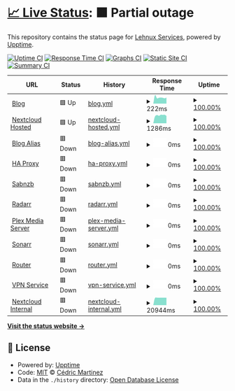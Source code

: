 # [📈 Live Status](https://lehnux.net): <!--live status--> **🟧 Partial outage**

This repository contains the status page for [Lehnux Services](https://lehnux.net), powered by [Upptime](https://github.com/upptime/upptime).

[![Uptime CI](https://github.com/Lehnux/uptime/workflows/Uptime%20CI/badge.svg)](https://github.com/Lehnux/uptime/actions?query=workflow%3A%22Uptime+CI%22)
[![Response Time CI](https://github.com/Lehnux/uptime/workflows/Response%20Time%20CI/badge.svg)](https://github.com/Lehnux/uptime/actions?query=workflow%3A%22Response+Time+CI%22)
[![Graphs CI](https://github.com/Lehnux/uptime/workflows/Graphs%20CI/badge.svg)](https://github.com/Lehnux/uptime/actions?query=workflow%3A%22Graphs+CI%22)
[![Static Site CI](https://github.com/Lehnux/uptime/workflows/Static%20Site%20CI/badge.svg)](https://github.com/Lehnux/uptime/actions?query=workflow%3A%22Static+Site+CI%22)
[![Summary CI](https://github.com/Lehnux/uptime/workflows/Summary%20CI/badge.svg)](https://github.com/Lehnux/uptime/actions?query=workflow%3A%22Summary+CI%22)

<!--start: status pages-->
<!-- This summary is generated by Upptime (https://github.com/upptime/upptime) -->
<!-- Do not edit this manually, your changes will be overwritten -->
<!-- prettier-ignore -->
| URL | Status | History | Response Time | Uptime |
| --- | ------ | ------- | ------------- | ------ |
| <img alt="" src="https://favicons.githubusercontent.com/lehnux.wordpress.com" height="13"> [Blog](https://lehnux.wordpress.com/) | 🟩 Up | [blog.yml](https://github.com/Lehnux/uptime/commits/HEAD/history/blog.yml) | <details><summary><img alt="Response time graph" src="./graphs/blog/response-time-week.png" height="20"> 222ms</summary><br><a href="https://uptime.lehnux.net/history/blog"><img alt="Response time 277" src="https://img.shields.io/endpoint?url=https%3A%2F%2Fraw.githubusercontent.com%2FLehnux%2Fuptime%2FHEAD%2Fapi%2Fblog%2Fresponse-time.json"></a><br><a href="https://uptime.lehnux.net/history/blog"><img alt="24-hour response time 212" src="https://img.shields.io/endpoint?url=https%3A%2F%2Fraw.githubusercontent.com%2FLehnux%2Fuptime%2FHEAD%2Fapi%2Fblog%2Fresponse-time-day.json"></a><br><a href="https://uptime.lehnux.net/history/blog"><img alt="7-day response time 222" src="https://img.shields.io/endpoint?url=https%3A%2F%2Fraw.githubusercontent.com%2FLehnux%2Fuptime%2FHEAD%2Fapi%2Fblog%2Fresponse-time-week.json"></a><br><a href="https://uptime.lehnux.net/history/blog"><img alt="30-day response time 272" src="https://img.shields.io/endpoint?url=https%3A%2F%2Fraw.githubusercontent.com%2FLehnux%2Fuptime%2FHEAD%2Fapi%2Fblog%2Fresponse-time-month.json"></a><br><a href="https://uptime.lehnux.net/history/blog"><img alt="1-year response time 277" src="https://img.shields.io/endpoint?url=https%3A%2F%2Fraw.githubusercontent.com%2FLehnux%2Fuptime%2FHEAD%2Fapi%2Fblog%2Fresponse-time-year.json"></a></details> | <details><summary><a href="https://uptime.lehnux.net/history/blog">100.00%</a></summary><a href="https://uptime.lehnux.net/history/blog"><img alt="All-time uptime 100.00%" src="https://img.shields.io/endpoint?url=https%3A%2F%2Fraw.githubusercontent.com%2FLehnux%2Fuptime%2FHEAD%2Fapi%2Fblog%2Fuptime.json"></a><br><a href="https://uptime.lehnux.net/history/blog"><img alt="24-hour uptime 100.00%" src="https://img.shields.io/endpoint?url=https%3A%2F%2Fraw.githubusercontent.com%2FLehnux%2Fuptime%2FHEAD%2Fapi%2Fblog%2Fuptime-day.json"></a><br><a href="https://uptime.lehnux.net/history/blog"><img alt="7-day uptime 100.00%" src="https://img.shields.io/endpoint?url=https%3A%2F%2Fraw.githubusercontent.com%2FLehnux%2Fuptime%2FHEAD%2Fapi%2Fblog%2Fuptime-week.json"></a><br><a href="https://uptime.lehnux.net/history/blog"><img alt="30-day uptime 100.00%" src="https://img.shields.io/endpoint?url=https%3A%2F%2Fraw.githubusercontent.com%2FLehnux%2Fuptime%2FHEAD%2Fapi%2Fblog%2Fuptime-month.json"></a><br><a href="https://uptime.lehnux.net/history/blog"><img alt="1-year uptime 100.00%" src="https://img.shields.io/endpoint?url=https%3A%2F%2Fraw.githubusercontent.com%2FLehnux%2Fuptime%2FHEAD%2Fapi%2Fblog%2Fuptime-year.json"></a></details>
| <img alt="" src="https://favicons.githubusercontent.com/cloud.lehnux.net" height="13"> [Nextcloud Hosted](https://cloud.lehnux.net) | 🟩 Up | [nextcloud-hosted.yml](https://github.com/Lehnux/uptime/commits/HEAD/history/nextcloud-hosted.yml) | <details><summary><img alt="Response time graph" src="./graphs/nextcloud-hosted/response-time-week.png" height="20"> 1286ms</summary><br><a href="https://uptime.lehnux.net/history/nextcloud-hosted"><img alt="Response time 1324" src="https://img.shields.io/endpoint?url=https%3A%2F%2Fraw.githubusercontent.com%2FLehnux%2Fuptime%2FHEAD%2Fapi%2Fnextcloud-hosted%2Fresponse-time.json"></a><br><a href="https://uptime.lehnux.net/history/nextcloud-hosted"><img alt="24-hour response time 1314" src="https://img.shields.io/endpoint?url=https%3A%2F%2Fraw.githubusercontent.com%2FLehnux%2Fuptime%2FHEAD%2Fapi%2Fnextcloud-hosted%2Fresponse-time-day.json"></a><br><a href="https://uptime.lehnux.net/history/nextcloud-hosted"><img alt="7-day response time 1286" src="https://img.shields.io/endpoint?url=https%3A%2F%2Fraw.githubusercontent.com%2FLehnux%2Fuptime%2FHEAD%2Fapi%2Fnextcloud-hosted%2Fresponse-time-week.json"></a><br><a href="https://uptime.lehnux.net/history/nextcloud-hosted"><img alt="30-day response time 1248" src="https://img.shields.io/endpoint?url=https%3A%2F%2Fraw.githubusercontent.com%2FLehnux%2Fuptime%2FHEAD%2Fapi%2Fnextcloud-hosted%2Fresponse-time-month.json"></a><br><a href="https://uptime.lehnux.net/history/nextcloud-hosted"><img alt="1-year response time 1324" src="https://img.shields.io/endpoint?url=https%3A%2F%2Fraw.githubusercontent.com%2FLehnux%2Fuptime%2FHEAD%2Fapi%2Fnextcloud-hosted%2Fresponse-time-year.json"></a></details> | <details><summary><a href="https://uptime.lehnux.net/history/nextcloud-hosted">100.00%</a></summary><a href="https://uptime.lehnux.net/history/nextcloud-hosted"><img alt="All-time uptime 78.69%" src="https://img.shields.io/endpoint?url=https%3A%2F%2Fraw.githubusercontent.com%2FLehnux%2Fuptime%2FHEAD%2Fapi%2Fnextcloud-hosted%2Fuptime.json"></a><br><a href="https://uptime.lehnux.net/history/nextcloud-hosted"><img alt="24-hour uptime 100.00%" src="https://img.shields.io/endpoint?url=https%3A%2F%2Fraw.githubusercontent.com%2FLehnux%2Fuptime%2FHEAD%2Fapi%2Fnextcloud-hosted%2Fuptime-day.json"></a><br><a href="https://uptime.lehnux.net/history/nextcloud-hosted"><img alt="7-day uptime 100.00%" src="https://img.shields.io/endpoint?url=https%3A%2F%2Fraw.githubusercontent.com%2FLehnux%2Fuptime%2FHEAD%2Fapi%2Fnextcloud-hosted%2Fuptime-week.json"></a><br><a href="https://uptime.lehnux.net/history/nextcloud-hosted"><img alt="30-day uptime 100.00%" src="https://img.shields.io/endpoint?url=https%3A%2F%2Fraw.githubusercontent.com%2FLehnux%2Fuptime%2FHEAD%2Fapi%2Fnextcloud-hosted%2Fuptime-month.json"></a><br><a href="https://uptime.lehnux.net/history/nextcloud-hosted"><img alt="1-year uptime 78.69%" src="https://img.shields.io/endpoint?url=https%3A%2F%2Fraw.githubusercontent.com%2FLehnux%2Fuptime%2FHEAD%2Fapi%2Fnextcloud-hosted%2Fuptime-year.json"></a></details>
| <img alt="" src="https://favicons.githubusercontent.com/blog.lehnux.net" height="13"> [Blog Alias](https://blog.lehnux.net/) | 🟥 Down | [blog-alias.yml](https://github.com/Lehnux/uptime/commits/HEAD/history/blog-alias.yml) | <details><summary><img alt="Response time graph" src="./graphs/blog-alias/response-time-week.png" height="20"> 0ms</summary><br><a href="https://uptime.lehnux.net/history/blog-alias"><img alt="Response time 0" src="https://img.shields.io/endpoint?url=https%3A%2F%2Fraw.githubusercontent.com%2FLehnux%2Fuptime%2FHEAD%2Fapi%2Fblog-alias%2Fresponse-time.json"></a><br><a href="https://uptime.lehnux.net/history/blog-alias"><img alt="24-hour response time 0" src="https://img.shields.io/endpoint?url=https%3A%2F%2Fraw.githubusercontent.com%2FLehnux%2Fuptime%2FHEAD%2Fapi%2Fblog-alias%2Fresponse-time-day.json"></a><br><a href="https://uptime.lehnux.net/history/blog-alias"><img alt="7-day response time 0" src="https://img.shields.io/endpoint?url=https%3A%2F%2Fraw.githubusercontent.com%2FLehnux%2Fuptime%2FHEAD%2Fapi%2Fblog-alias%2Fresponse-time-week.json"></a><br><a href="https://uptime.lehnux.net/history/blog-alias"><img alt="30-day response time 0" src="https://img.shields.io/endpoint?url=https%3A%2F%2Fraw.githubusercontent.com%2FLehnux%2Fuptime%2FHEAD%2Fapi%2Fblog-alias%2Fresponse-time-month.json"></a><br><a href="https://uptime.lehnux.net/history/blog-alias"><img alt="1-year response time 0" src="https://img.shields.io/endpoint?url=https%3A%2F%2Fraw.githubusercontent.com%2FLehnux%2Fuptime%2FHEAD%2Fapi%2Fblog-alias%2Fresponse-time-year.json"></a></details> | <details><summary><a href="https://uptime.lehnux.net/history/blog-alias">100.00%</a></summary><a href="https://uptime.lehnux.net/history/blog-alias"><img alt="All-time uptime 100.00%" src="https://img.shields.io/endpoint?url=https%3A%2F%2Fraw.githubusercontent.com%2FLehnux%2Fuptime%2FHEAD%2Fapi%2Fblog-alias%2Fuptime.json"></a><br><a href="https://uptime.lehnux.net/history/blog-alias"><img alt="24-hour uptime 100.00%" src="https://img.shields.io/endpoint?url=https%3A%2F%2Fraw.githubusercontent.com%2FLehnux%2Fuptime%2FHEAD%2Fapi%2Fblog-alias%2Fuptime-day.json"></a><br><a href="https://uptime.lehnux.net/history/blog-alias"><img alt="7-day uptime 100.00%" src="https://img.shields.io/endpoint?url=https%3A%2F%2Fraw.githubusercontent.com%2FLehnux%2Fuptime%2FHEAD%2Fapi%2Fblog-alias%2Fuptime-week.json"></a><br><a href="https://uptime.lehnux.net/history/blog-alias"><img alt="30-day uptime 100.00%" src="https://img.shields.io/endpoint?url=https%3A%2F%2Fraw.githubusercontent.com%2FLehnux%2Fuptime%2FHEAD%2Fapi%2Fblog-alias%2Fuptime-month.json"></a><br><a href="https://uptime.lehnux.net/history/blog-alias"><img alt="1-year uptime 100.00%" src="https://img.shields.io/endpoint?url=https%3A%2F%2Fraw.githubusercontent.com%2FLehnux%2Fuptime%2FHEAD%2Fapi%2Fblog-alias%2Fuptime-year.json"></a></details>
| <img alt="" src="https://favicons.githubusercontent.com/proxy.lehnux.net" height="13"> [HA Proxy](https://proxy.lehnux.net/) | 🟥 Down | [ha-proxy.yml](https://github.com/Lehnux/uptime/commits/HEAD/history/ha-proxy.yml) | <details><summary><img alt="Response time graph" src="./graphs/ha-proxy/response-time-week.png" height="20"> 0ms</summary><br><a href="https://uptime.lehnux.net/history/ha-proxy"><img alt="Response time 575" src="https://img.shields.io/endpoint?url=https%3A%2F%2Fraw.githubusercontent.com%2FLehnux%2Fuptime%2FHEAD%2Fapi%2Fha-proxy%2Fresponse-time.json"></a><br><a href="https://uptime.lehnux.net/history/ha-proxy"><img alt="24-hour response time 0" src="https://img.shields.io/endpoint?url=https%3A%2F%2Fraw.githubusercontent.com%2FLehnux%2Fuptime%2FHEAD%2Fapi%2Fha-proxy%2Fresponse-time-day.json"></a><br><a href="https://uptime.lehnux.net/history/ha-proxy"><img alt="7-day response time 0" src="https://img.shields.io/endpoint?url=https%3A%2F%2Fraw.githubusercontent.com%2FLehnux%2Fuptime%2FHEAD%2Fapi%2Fha-proxy%2Fresponse-time-week.json"></a><br><a href="https://uptime.lehnux.net/history/ha-proxy"><img alt="30-day response time 0" src="https://img.shields.io/endpoint?url=https%3A%2F%2Fraw.githubusercontent.com%2FLehnux%2Fuptime%2FHEAD%2Fapi%2Fha-proxy%2Fresponse-time-month.json"></a><br><a href="https://uptime.lehnux.net/history/ha-proxy"><img alt="1-year response time 575" src="https://img.shields.io/endpoint?url=https%3A%2F%2Fraw.githubusercontent.com%2FLehnux%2Fuptime%2FHEAD%2Fapi%2Fha-proxy%2Fresponse-time-year.json"></a></details> | <details><summary><a href="https://uptime.lehnux.net/history/ha-proxy">100.00%</a></summary><a href="https://uptime.lehnux.net/history/ha-proxy"><img alt="All-time uptime 100.00%" src="https://img.shields.io/endpoint?url=https%3A%2F%2Fraw.githubusercontent.com%2FLehnux%2Fuptime%2FHEAD%2Fapi%2Fha-proxy%2Fuptime.json"></a><br><a href="https://uptime.lehnux.net/history/ha-proxy"><img alt="24-hour uptime 100.00%" src="https://img.shields.io/endpoint?url=https%3A%2F%2Fraw.githubusercontent.com%2FLehnux%2Fuptime%2FHEAD%2Fapi%2Fha-proxy%2Fuptime-day.json"></a><br><a href="https://uptime.lehnux.net/history/ha-proxy"><img alt="7-day uptime 100.00%" src="https://img.shields.io/endpoint?url=https%3A%2F%2Fraw.githubusercontent.com%2FLehnux%2Fuptime%2FHEAD%2Fapi%2Fha-proxy%2Fuptime-week.json"></a><br><a href="https://uptime.lehnux.net/history/ha-proxy"><img alt="30-day uptime 100.00%" src="https://img.shields.io/endpoint?url=https%3A%2F%2Fraw.githubusercontent.com%2FLehnux%2Fuptime%2FHEAD%2Fapi%2Fha-proxy%2Fuptime-month.json"></a><br><a href="https://uptime.lehnux.net/history/ha-proxy"><img alt="1-year uptime 100.00%" src="https://img.shields.io/endpoint?url=https%3A%2F%2Fraw.githubusercontent.com%2FLehnux%2Fuptime%2FHEAD%2Fapi%2Fha-proxy%2Fuptime-year.json"></a></details>
| <img alt="" src="https://favicons.githubusercontent.com/sabnzb.lehnux.net" height="13"> [Sabnzb](https://sabnzb.lehnux.net/) | 🟥 Down | [sabnzb.yml](https://github.com/Lehnux/uptime/commits/HEAD/history/sabnzb.yml) | <details><summary><img alt="Response time graph" src="./graphs/sabnzb/response-time-week.png" height="20"> 0ms</summary><br><a href="https://uptime.lehnux.net/history/sabnzb"><img alt="Response time 556" src="https://img.shields.io/endpoint?url=https%3A%2F%2Fraw.githubusercontent.com%2FLehnux%2Fuptime%2FHEAD%2Fapi%2Fsabnzb%2Fresponse-time.json"></a><br><a href="https://uptime.lehnux.net/history/sabnzb"><img alt="24-hour response time 0" src="https://img.shields.io/endpoint?url=https%3A%2F%2Fraw.githubusercontent.com%2FLehnux%2Fuptime%2FHEAD%2Fapi%2Fsabnzb%2Fresponse-time-day.json"></a><br><a href="https://uptime.lehnux.net/history/sabnzb"><img alt="7-day response time 0" src="https://img.shields.io/endpoint?url=https%3A%2F%2Fraw.githubusercontent.com%2FLehnux%2Fuptime%2FHEAD%2Fapi%2Fsabnzb%2Fresponse-time-week.json"></a><br><a href="https://uptime.lehnux.net/history/sabnzb"><img alt="30-day response time 0" src="https://img.shields.io/endpoint?url=https%3A%2F%2Fraw.githubusercontent.com%2FLehnux%2Fuptime%2FHEAD%2Fapi%2Fsabnzb%2Fresponse-time-month.json"></a><br><a href="https://uptime.lehnux.net/history/sabnzb"><img alt="1-year response time 556" src="https://img.shields.io/endpoint?url=https%3A%2F%2Fraw.githubusercontent.com%2FLehnux%2Fuptime%2FHEAD%2Fapi%2Fsabnzb%2Fresponse-time-year.json"></a></details> | <details><summary><a href="https://uptime.lehnux.net/history/sabnzb">100.00%</a></summary><a href="https://uptime.lehnux.net/history/sabnzb"><img alt="All-time uptime 100.00%" src="https://img.shields.io/endpoint?url=https%3A%2F%2Fraw.githubusercontent.com%2FLehnux%2Fuptime%2FHEAD%2Fapi%2Fsabnzb%2Fuptime.json"></a><br><a href="https://uptime.lehnux.net/history/sabnzb"><img alt="24-hour uptime 100.00%" src="https://img.shields.io/endpoint?url=https%3A%2F%2Fraw.githubusercontent.com%2FLehnux%2Fuptime%2FHEAD%2Fapi%2Fsabnzb%2Fuptime-day.json"></a><br><a href="https://uptime.lehnux.net/history/sabnzb"><img alt="7-day uptime 100.00%" src="https://img.shields.io/endpoint?url=https%3A%2F%2Fraw.githubusercontent.com%2FLehnux%2Fuptime%2FHEAD%2Fapi%2Fsabnzb%2Fuptime-week.json"></a><br><a href="https://uptime.lehnux.net/history/sabnzb"><img alt="30-day uptime 100.00%" src="https://img.shields.io/endpoint?url=https%3A%2F%2Fraw.githubusercontent.com%2FLehnux%2Fuptime%2FHEAD%2Fapi%2Fsabnzb%2Fuptime-month.json"></a><br><a href="https://uptime.lehnux.net/history/sabnzb"><img alt="1-year uptime 100.00%" src="https://img.shields.io/endpoint?url=https%3A%2F%2Fraw.githubusercontent.com%2FLehnux%2Fuptime%2FHEAD%2Fapi%2Fsabnzb%2Fuptime-year.json"></a></details>
| <img alt="" src="https://favicons.githubusercontent.com/radarr.lehnux.net" height="13"> [Radarr](https://radarr.lehnux.net/) | 🟥 Down | [radarr.yml](https://github.com/Lehnux/uptime/commits/HEAD/history/radarr.yml) | <details><summary><img alt="Response time graph" src="./graphs/radarr/response-time-week.png" height="20"> 0ms</summary><br><a href="https://uptime.lehnux.net/history/radarr"><img alt="Response time 769" src="https://img.shields.io/endpoint?url=https%3A%2F%2Fraw.githubusercontent.com%2FLehnux%2Fuptime%2FHEAD%2Fapi%2Fradarr%2Fresponse-time.json"></a><br><a href="https://uptime.lehnux.net/history/radarr"><img alt="24-hour response time 0" src="https://img.shields.io/endpoint?url=https%3A%2F%2Fraw.githubusercontent.com%2FLehnux%2Fuptime%2FHEAD%2Fapi%2Fradarr%2Fresponse-time-day.json"></a><br><a href="https://uptime.lehnux.net/history/radarr"><img alt="7-day response time 0" src="https://img.shields.io/endpoint?url=https%3A%2F%2Fraw.githubusercontent.com%2FLehnux%2Fuptime%2FHEAD%2Fapi%2Fradarr%2Fresponse-time-week.json"></a><br><a href="https://uptime.lehnux.net/history/radarr"><img alt="30-day response time 0" src="https://img.shields.io/endpoint?url=https%3A%2F%2Fraw.githubusercontent.com%2FLehnux%2Fuptime%2FHEAD%2Fapi%2Fradarr%2Fresponse-time-month.json"></a><br><a href="https://uptime.lehnux.net/history/radarr"><img alt="1-year response time 769" src="https://img.shields.io/endpoint?url=https%3A%2F%2Fraw.githubusercontent.com%2FLehnux%2Fuptime%2FHEAD%2Fapi%2Fradarr%2Fresponse-time-year.json"></a></details> | <details><summary><a href="https://uptime.lehnux.net/history/radarr">100.00%</a></summary><a href="https://uptime.lehnux.net/history/radarr"><img alt="All-time uptime 99.84%" src="https://img.shields.io/endpoint?url=https%3A%2F%2Fraw.githubusercontent.com%2FLehnux%2Fuptime%2FHEAD%2Fapi%2Fradarr%2Fuptime.json"></a><br><a href="https://uptime.lehnux.net/history/radarr"><img alt="24-hour uptime 100.00%" src="https://img.shields.io/endpoint?url=https%3A%2F%2Fraw.githubusercontent.com%2FLehnux%2Fuptime%2FHEAD%2Fapi%2Fradarr%2Fuptime-day.json"></a><br><a href="https://uptime.lehnux.net/history/radarr"><img alt="7-day uptime 100.00%" src="https://img.shields.io/endpoint?url=https%3A%2F%2Fraw.githubusercontent.com%2FLehnux%2Fuptime%2FHEAD%2Fapi%2Fradarr%2Fuptime-week.json"></a><br><a href="https://uptime.lehnux.net/history/radarr"><img alt="30-day uptime 100.00%" src="https://img.shields.io/endpoint?url=https%3A%2F%2Fraw.githubusercontent.com%2FLehnux%2Fuptime%2FHEAD%2Fapi%2Fradarr%2Fuptime-month.json"></a><br><a href="https://uptime.lehnux.net/history/radarr"><img alt="1-year uptime 99.84%" src="https://img.shields.io/endpoint?url=https%3A%2F%2Fraw.githubusercontent.com%2FLehnux%2Fuptime%2FHEAD%2Fapi%2Fradarr%2Fuptime-year.json"></a></details>
| <img alt="" src="https://favicons.githubusercontent.com/plex.lehnux.net" height="13"> [Plex Media Server](https://plex.lehnux.net/) | 🟥 Down | [plex-media-server.yml](https://github.com/Lehnux/uptime/commits/HEAD/history/plex-media-server.yml) | <details><summary><img alt="Response time graph" src="./graphs/plex-media-server/response-time-week.png" height="20"> 0ms</summary><br><a href="https://uptime.lehnux.net/history/plex-media-server"><img alt="Response time 542" src="https://img.shields.io/endpoint?url=https%3A%2F%2Fraw.githubusercontent.com%2FLehnux%2Fuptime%2FHEAD%2Fapi%2Fplex-media-server%2Fresponse-time.json"></a><br><a href="https://uptime.lehnux.net/history/plex-media-server"><img alt="24-hour response time 0" src="https://img.shields.io/endpoint?url=https%3A%2F%2Fraw.githubusercontent.com%2FLehnux%2Fuptime%2FHEAD%2Fapi%2Fplex-media-server%2Fresponse-time-day.json"></a><br><a href="https://uptime.lehnux.net/history/plex-media-server"><img alt="7-day response time 0" src="https://img.shields.io/endpoint?url=https%3A%2F%2Fraw.githubusercontent.com%2FLehnux%2Fuptime%2FHEAD%2Fapi%2Fplex-media-server%2Fresponse-time-week.json"></a><br><a href="https://uptime.lehnux.net/history/plex-media-server"><img alt="30-day response time 0" src="https://img.shields.io/endpoint?url=https%3A%2F%2Fraw.githubusercontent.com%2FLehnux%2Fuptime%2FHEAD%2Fapi%2Fplex-media-server%2Fresponse-time-month.json"></a><br><a href="https://uptime.lehnux.net/history/plex-media-server"><img alt="1-year response time 542" src="https://img.shields.io/endpoint?url=https%3A%2F%2Fraw.githubusercontent.com%2FLehnux%2Fuptime%2FHEAD%2Fapi%2Fplex-media-server%2Fresponse-time-year.json"></a></details> | <details><summary><a href="https://uptime.lehnux.net/history/plex-media-server">100.00%</a></summary><a href="https://uptime.lehnux.net/history/plex-media-server"><img alt="All-time uptime 100.00%" src="https://img.shields.io/endpoint?url=https%3A%2F%2Fraw.githubusercontent.com%2FLehnux%2Fuptime%2FHEAD%2Fapi%2Fplex-media-server%2Fuptime.json"></a><br><a href="https://uptime.lehnux.net/history/plex-media-server"><img alt="24-hour uptime 100.00%" src="https://img.shields.io/endpoint?url=https%3A%2F%2Fraw.githubusercontent.com%2FLehnux%2Fuptime%2FHEAD%2Fapi%2Fplex-media-server%2Fuptime-day.json"></a><br><a href="https://uptime.lehnux.net/history/plex-media-server"><img alt="7-day uptime 100.00%" src="https://img.shields.io/endpoint?url=https%3A%2F%2Fraw.githubusercontent.com%2FLehnux%2Fuptime%2FHEAD%2Fapi%2Fplex-media-server%2Fuptime-week.json"></a><br><a href="https://uptime.lehnux.net/history/plex-media-server"><img alt="30-day uptime 100.00%" src="https://img.shields.io/endpoint?url=https%3A%2F%2Fraw.githubusercontent.com%2FLehnux%2Fuptime%2FHEAD%2Fapi%2Fplex-media-server%2Fuptime-month.json"></a><br><a href="https://uptime.lehnux.net/history/plex-media-server"><img alt="1-year uptime 100.00%" src="https://img.shields.io/endpoint?url=https%3A%2F%2Fraw.githubusercontent.com%2FLehnux%2Fuptime%2FHEAD%2Fapi%2Fplex-media-server%2Fuptime-year.json"></a></details>
| <img alt="" src="https://favicons.githubusercontent.com/sonarr.lehnux.net" height="13"> [Sonarr](https://sonarr.lehnux.net/) | 🟥 Down | [sonarr.yml](https://github.com/Lehnux/uptime/commits/HEAD/history/sonarr.yml) | <details><summary><img alt="Response time graph" src="./graphs/sonarr/response-time-week.png" height="20"> 0ms</summary><br><a href="https://uptime.lehnux.net/history/sonarr"><img alt="Response time 513" src="https://img.shields.io/endpoint?url=https%3A%2F%2Fraw.githubusercontent.com%2FLehnux%2Fuptime%2FHEAD%2Fapi%2Fsonarr%2Fresponse-time.json"></a><br><a href="https://uptime.lehnux.net/history/sonarr"><img alt="24-hour response time 0" src="https://img.shields.io/endpoint?url=https%3A%2F%2Fraw.githubusercontent.com%2FLehnux%2Fuptime%2FHEAD%2Fapi%2Fsonarr%2Fresponse-time-day.json"></a><br><a href="https://uptime.lehnux.net/history/sonarr"><img alt="7-day response time 0" src="https://img.shields.io/endpoint?url=https%3A%2F%2Fraw.githubusercontent.com%2FLehnux%2Fuptime%2FHEAD%2Fapi%2Fsonarr%2Fresponse-time-week.json"></a><br><a href="https://uptime.lehnux.net/history/sonarr"><img alt="30-day response time 0" src="https://img.shields.io/endpoint?url=https%3A%2F%2Fraw.githubusercontent.com%2FLehnux%2Fuptime%2FHEAD%2Fapi%2Fsonarr%2Fresponse-time-month.json"></a><br><a href="https://uptime.lehnux.net/history/sonarr"><img alt="1-year response time 513" src="https://img.shields.io/endpoint?url=https%3A%2F%2Fraw.githubusercontent.com%2FLehnux%2Fuptime%2FHEAD%2Fapi%2Fsonarr%2Fresponse-time-year.json"></a></details> | <details><summary><a href="https://uptime.lehnux.net/history/sonarr">100.00%</a></summary><a href="https://uptime.lehnux.net/history/sonarr"><img alt="All-time uptime 100.00%" src="https://img.shields.io/endpoint?url=https%3A%2F%2Fraw.githubusercontent.com%2FLehnux%2Fuptime%2FHEAD%2Fapi%2Fsonarr%2Fuptime.json"></a><br><a href="https://uptime.lehnux.net/history/sonarr"><img alt="24-hour uptime 100.00%" src="https://img.shields.io/endpoint?url=https%3A%2F%2Fraw.githubusercontent.com%2FLehnux%2Fuptime%2FHEAD%2Fapi%2Fsonarr%2Fuptime-day.json"></a><br><a href="https://uptime.lehnux.net/history/sonarr"><img alt="7-day uptime 100.00%" src="https://img.shields.io/endpoint?url=https%3A%2F%2Fraw.githubusercontent.com%2FLehnux%2Fuptime%2FHEAD%2Fapi%2Fsonarr%2Fuptime-week.json"></a><br><a href="https://uptime.lehnux.net/history/sonarr"><img alt="30-day uptime 100.00%" src="https://img.shields.io/endpoint?url=https%3A%2F%2Fraw.githubusercontent.com%2FLehnux%2Fuptime%2FHEAD%2Fapi%2Fsonarr%2Fuptime-month.json"></a><br><a href="https://uptime.lehnux.net/history/sonarr"><img alt="1-year uptime 100.00%" src="https://img.shields.io/endpoint?url=https%3A%2F%2Fraw.githubusercontent.com%2FLehnux%2Fuptime%2FHEAD%2Fapi%2Fsonarr%2Fuptime-year.json"></a></details>
| <img alt="" src="https://favicons.githubusercontent.com/rtr.lehnux.net" height="13"> [Router](https://rtr.lehnux.net/) | 🟥 Down | [router.yml](https://github.com/Lehnux/uptime/commits/HEAD/history/router.yml) | <details><summary><img alt="Response time graph" src="./graphs/router/response-time-week.png" height="20"> 0ms</summary><br><a href="https://uptime.lehnux.net/history/router"><img alt="Response time 589" src="https://img.shields.io/endpoint?url=https%3A%2F%2Fraw.githubusercontent.com%2FLehnux%2Fuptime%2FHEAD%2Fapi%2Frouter%2Fresponse-time.json"></a><br><a href="https://uptime.lehnux.net/history/router"><img alt="24-hour response time 0" src="https://img.shields.io/endpoint?url=https%3A%2F%2Fraw.githubusercontent.com%2FLehnux%2Fuptime%2FHEAD%2Fapi%2Frouter%2Fresponse-time-day.json"></a><br><a href="https://uptime.lehnux.net/history/router"><img alt="7-day response time 0" src="https://img.shields.io/endpoint?url=https%3A%2F%2Fraw.githubusercontent.com%2FLehnux%2Fuptime%2FHEAD%2Fapi%2Frouter%2Fresponse-time-week.json"></a><br><a href="https://uptime.lehnux.net/history/router"><img alt="30-day response time 0" src="https://img.shields.io/endpoint?url=https%3A%2F%2Fraw.githubusercontent.com%2FLehnux%2Fuptime%2FHEAD%2Fapi%2Frouter%2Fresponse-time-month.json"></a><br><a href="https://uptime.lehnux.net/history/router"><img alt="1-year response time 589" src="https://img.shields.io/endpoint?url=https%3A%2F%2Fraw.githubusercontent.com%2FLehnux%2Fuptime%2FHEAD%2Fapi%2Frouter%2Fresponse-time-year.json"></a></details> | <details><summary><a href="https://uptime.lehnux.net/history/router">100.00%</a></summary><a href="https://uptime.lehnux.net/history/router"><img alt="All-time uptime 100.00%" src="https://img.shields.io/endpoint?url=https%3A%2F%2Fraw.githubusercontent.com%2FLehnux%2Fuptime%2FHEAD%2Fapi%2Frouter%2Fuptime.json"></a><br><a href="https://uptime.lehnux.net/history/router"><img alt="24-hour uptime 100.00%" src="https://img.shields.io/endpoint?url=https%3A%2F%2Fraw.githubusercontent.com%2FLehnux%2Fuptime%2FHEAD%2Fapi%2Frouter%2Fuptime-day.json"></a><br><a href="https://uptime.lehnux.net/history/router"><img alt="7-day uptime 100.00%" src="https://img.shields.io/endpoint?url=https%3A%2F%2Fraw.githubusercontent.com%2FLehnux%2Fuptime%2FHEAD%2Fapi%2Frouter%2Fuptime-week.json"></a><br><a href="https://uptime.lehnux.net/history/router"><img alt="30-day uptime 100.00%" src="https://img.shields.io/endpoint?url=https%3A%2F%2Fraw.githubusercontent.com%2FLehnux%2Fuptime%2FHEAD%2Fapi%2Frouter%2Fuptime-month.json"></a><br><a href="https://uptime.lehnux.net/history/router"><img alt="1-year uptime 100.00%" src="https://img.shields.io/endpoint?url=https%3A%2F%2Fraw.githubusercontent.com%2FLehnux%2Fuptime%2FHEAD%2Fapi%2Frouter%2Fuptime-year.json"></a></details>
| <img alt="" src="https://favicons.githubusercontent.com/vpn.lehnux.net" height="13"> [VPN Service](https://vpn.lehnux.net) | 🟥 Down | [vpn-service.yml](https://github.com/Lehnux/uptime/commits/HEAD/history/vpn-service.yml) | <details><summary><img alt="Response time graph" src="./graphs/vpn-service/response-time-week.png" height="20"> 0ms</summary><br><a href="https://uptime.lehnux.net/history/vpn-service"><img alt="Response time 516" src="https://img.shields.io/endpoint?url=https%3A%2F%2Fraw.githubusercontent.com%2FLehnux%2Fuptime%2FHEAD%2Fapi%2Fvpn-service%2Fresponse-time.json"></a><br><a href="https://uptime.lehnux.net/history/vpn-service"><img alt="24-hour response time 0" src="https://img.shields.io/endpoint?url=https%3A%2F%2Fraw.githubusercontent.com%2FLehnux%2Fuptime%2FHEAD%2Fapi%2Fvpn-service%2Fresponse-time-day.json"></a><br><a href="https://uptime.lehnux.net/history/vpn-service"><img alt="7-day response time 0" src="https://img.shields.io/endpoint?url=https%3A%2F%2Fraw.githubusercontent.com%2FLehnux%2Fuptime%2FHEAD%2Fapi%2Fvpn-service%2Fresponse-time-week.json"></a><br><a href="https://uptime.lehnux.net/history/vpn-service"><img alt="30-day response time 0" src="https://img.shields.io/endpoint?url=https%3A%2F%2Fraw.githubusercontent.com%2FLehnux%2Fuptime%2FHEAD%2Fapi%2Fvpn-service%2Fresponse-time-month.json"></a><br><a href="https://uptime.lehnux.net/history/vpn-service"><img alt="1-year response time 516" src="https://img.shields.io/endpoint?url=https%3A%2F%2Fraw.githubusercontent.com%2FLehnux%2Fuptime%2FHEAD%2Fapi%2Fvpn-service%2Fresponse-time-year.json"></a></details> | <details><summary><a href="https://uptime.lehnux.net/history/vpn-service">100.00%</a></summary><a href="https://uptime.lehnux.net/history/vpn-service"><img alt="All-time uptime 100.00%" src="https://img.shields.io/endpoint?url=https%3A%2F%2Fraw.githubusercontent.com%2FLehnux%2Fuptime%2FHEAD%2Fapi%2Fvpn-service%2Fuptime.json"></a><br><a href="https://uptime.lehnux.net/history/vpn-service"><img alt="24-hour uptime 100.00%" src="https://img.shields.io/endpoint?url=https%3A%2F%2Fraw.githubusercontent.com%2FLehnux%2Fuptime%2FHEAD%2Fapi%2Fvpn-service%2Fuptime-day.json"></a><br><a href="https://uptime.lehnux.net/history/vpn-service"><img alt="7-day uptime 100.00%" src="https://img.shields.io/endpoint?url=https%3A%2F%2Fraw.githubusercontent.com%2FLehnux%2Fuptime%2FHEAD%2Fapi%2Fvpn-service%2Fuptime-week.json"></a><br><a href="https://uptime.lehnux.net/history/vpn-service"><img alt="30-day uptime 100.00%" src="https://img.shields.io/endpoint?url=https%3A%2F%2Fraw.githubusercontent.com%2FLehnux%2Fuptime%2FHEAD%2Fapi%2Fvpn-service%2Fuptime-month.json"></a><br><a href="https://uptime.lehnux.net/history/vpn-service"><img alt="1-year uptime 100.00%" src="https://img.shields.io/endpoint?url=https%3A%2F%2Fraw.githubusercontent.com%2FLehnux%2Fuptime%2FHEAD%2Fapi%2Fvpn-service%2Fuptime-year.json"></a></details>
| <img alt="" src="https://favicons.githubusercontent.com/next.lehnux.net" height="13"> [Nextcloud Internal](https://next.lehnux.net) | 🟥 Down | [nextcloud-internal.yml](https://github.com/Lehnux/uptime/commits/HEAD/history/nextcloud-internal.yml) | <details><summary><img alt="Response time graph" src="./graphs/nextcloud-internal/response-time-week.png" height="20"> 20944ms</summary><br><a href="https://uptime.lehnux.net/history/nextcloud-internal"><img alt="Response time 11749" src="https://img.shields.io/endpoint?url=https%3A%2F%2Fraw.githubusercontent.com%2FLehnux%2Fuptime%2FHEAD%2Fapi%2Fnextcloud-internal%2Fresponse-time.json"></a><br><a href="https://uptime.lehnux.net/history/nextcloud-internal"><img alt="24-hour response time 20992" src="https://img.shields.io/endpoint?url=https%3A%2F%2Fraw.githubusercontent.com%2FLehnux%2Fuptime%2FHEAD%2Fapi%2Fnextcloud-internal%2Fresponse-time-day.json"></a><br><a href="https://uptime.lehnux.net/history/nextcloud-internal"><img alt="7-day response time 20944" src="https://img.shields.io/endpoint?url=https%3A%2F%2Fraw.githubusercontent.com%2FLehnux%2Fuptime%2FHEAD%2Fapi%2Fnextcloud-internal%2Fresponse-time-week.json"></a><br><a href="https://uptime.lehnux.net/history/nextcloud-internal"><img alt="30-day response time 19264" src="https://img.shields.io/endpoint?url=https%3A%2F%2Fraw.githubusercontent.com%2FLehnux%2Fuptime%2FHEAD%2Fapi%2Fnextcloud-internal%2Fresponse-time-month.json"></a><br><a href="https://uptime.lehnux.net/history/nextcloud-internal"><img alt="1-year response time 11749" src="https://img.shields.io/endpoint?url=https%3A%2F%2Fraw.githubusercontent.com%2FLehnux%2Fuptime%2FHEAD%2Fapi%2Fnextcloud-internal%2Fresponse-time-year.json"></a></details> | <details><summary><a href="https://uptime.lehnux.net/history/nextcloud-internal">100.00%</a></summary><a href="https://uptime.lehnux.net/history/nextcloud-internal"><img alt="All-time uptime 100.00%" src="https://img.shields.io/endpoint?url=https%3A%2F%2Fraw.githubusercontent.com%2FLehnux%2Fuptime%2FHEAD%2Fapi%2Fnextcloud-internal%2Fuptime.json"></a><br><a href="https://uptime.lehnux.net/history/nextcloud-internal"><img alt="24-hour uptime 100.00%" src="https://img.shields.io/endpoint?url=https%3A%2F%2Fraw.githubusercontent.com%2FLehnux%2Fuptime%2FHEAD%2Fapi%2Fnextcloud-internal%2Fuptime-day.json"></a><br><a href="https://uptime.lehnux.net/history/nextcloud-internal"><img alt="7-day uptime 100.00%" src="https://img.shields.io/endpoint?url=https%3A%2F%2Fraw.githubusercontent.com%2FLehnux%2Fuptime%2FHEAD%2Fapi%2Fnextcloud-internal%2Fuptime-week.json"></a><br><a href="https://uptime.lehnux.net/history/nextcloud-internal"><img alt="30-day uptime 100.00%" src="https://img.shields.io/endpoint?url=https%3A%2F%2Fraw.githubusercontent.com%2FLehnux%2Fuptime%2FHEAD%2Fapi%2Fnextcloud-internal%2Fuptime-month.json"></a><br><a href="https://uptime.lehnux.net/history/nextcloud-internal"><img alt="1-year uptime 100.00%" src="https://img.shields.io/endpoint?url=https%3A%2F%2Fraw.githubusercontent.com%2FLehnux%2Fuptime%2FHEAD%2Fapi%2Fnextcloud-internal%2Fuptime-year.json"></a></details>

<!--end: status pages-->

[**Visit the status website →**](https://uptime.lehnux.net)

## 📄 License

- Powered by: [Upptime](https://github.com/upptime/upptime)
- Code: [MIT](./LICENSE) © [Cédric Martinez](https://lehnux.net)
- Data in the `./history` directory: [Open Database License](https://opendatacommons.org/licenses/odbl/1-0/)
